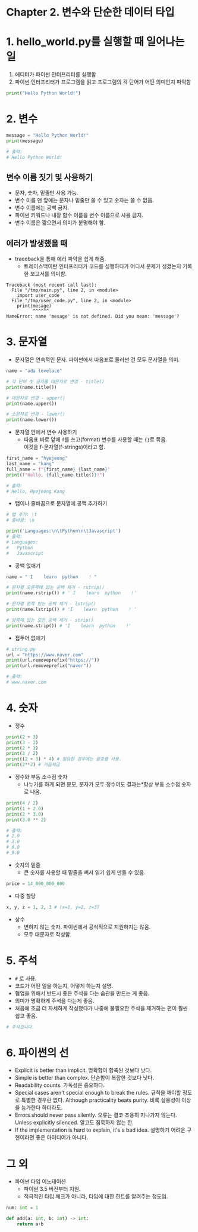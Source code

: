 # Chapter 2. 변수와 단순한 데이터 타입

# 1. hello_world.py를 실행할 때 일어나는 일
1. 에디터가 파이썬 인터프리터를 실행함
2. 파이썬 인터프리터가 프로그램을 읽고 프로그램의 각 단어가 어떤 의미인지 파악함
```python
print("Hello Python World!")
```


# 2. 변수
```python
message = "Hello Python World!"
print(message)

# 출력:
# Hello Python World!
```

## 변수 이름 짓기 및 사용하기
- 문자, 숫자, 밑줄만 사용 가능.
- 변수 이름 맨 앞에는 문자나 밑줄만 쓸 수 있고 숫자는 쓸 수 없음.
- 변수 이름에는 공백 금지.
- 파이썬 키워드나 내장 함수 이름을 변수 이름으로 사용 금지.
- 변수 이름은 짧으면서 의미가 분명해야 함.

## 에러가 발생했을 때
- traceback을 통해 에러 파악을 쉽게 해줌.
    - 트레이스백이란 인터프리터가 코드를 싱행하다가 어디서 문제가 생겼는지 기록한 보고서를 의미함.
```
Traceback (most recent call last):
  File "/tmp/main.py", line 2, in <module>
    import user_code
  File "/tmp/user_code.py", line 2, in <module>
    print(mesage)
          ^^^^^^
NameError: name 'mesage' is not defined. Did you mean: 'message'?
```


# 3. 문자열
- 문자열은 연속적인 문자. 파이썬에서 따옴표로 둘러썬 건 모두 문자열을 의미.
```python
name = "ada lovelace"

# 각 단어 첫 글자를 대문자로 변경 - title()
print(name.title())

# 대문자로 변경 - upper()
print(name.upper())

# 소문자로 변경 - lower()
print(name.lower())
```

- 문자열 안에서 변수 사용하기
    - 따옴표 바로 앞에 `f`를 쓰고(format) 변수를 사용할 때는 `{}`로 묶음.<br>
    이것을 f-문자열(f-strings)이라고 함. 
```python
first_name = "hyejeong"
last_name = "kang"
full_name = f"{first_name} {last_name}"
print(f"Hello, {full_name.title()}!")

# 출력:
# Hello, Hyejeong Kang
```
- 탭이나 줄바꿈으로 문자열에 공백 추가하기
```python
# 탭 추가: \t
# 줄바꿈: \n

print('Languages:\n\tPython\n\tJavascript')
# 출력:
# Languages:
# 	Python
# 	Javascript
```
- 공백 없애기
```python
name = " I    learn  python    ! "

# 문자열 오른쪽에 있는 공백 제거 - rstrip()
print(name.rstrip()) # ' I    learn  python    !'

# 문자열 왼쪽 있는 공백 제거 - lstrip()
print(name.lstrip()) # 'I    learn  python    ! '

# 양쪽에 있는 모든 공백 제거 - strip()
print(name.strip()) # 'I    learn  python    !'
```
- 접두어 없애기
```python
# string.py
url = "https://www.naver.com"
print(url.removeprefix("https://"))
print(url.removeprefix("naver"))

# 출력:
# www.naver.com
```


# 4. 숫자
- 정수
```python
print(2 + 3)
print(3 - 2)
print(2 * 3)
print(3 / 2)
print((2 + 3) * 4) # 필요한 경우에는 괄호를 사용.
print(2**2) # 거듭제곱
```

- 정수와 부동 소수점 숫자
    - 나누기를 하게 되면 분모, 분자가 모두 정수여도 결과는*항상 부동 소수점 숫자로 나옴.
```python
print(4 / 2)
print(1 + 2.0)
print(2 * 3.0)
print(3.0 ** 2) 

# 출력:
# 2.0
# 3.0 
# 6.0
# 9.0
```
- 숫자의 밑줄
    - 큰 숫자를 사용할 때 밑줄을 써서 읽기 쉽게 만들 수 있음.
```python
price = 14_000_000_000
```
- 다중 할당
```python
x, y, z = 1, 2, 3 # (x=1, y=2, z=3)
```
- 상수
    - 변하지 않는 숫자. 파이썬에서 공식적으로 지원하지는 않음.
    - 모두 대문자로 작성함.


# 5. 주석
- `#` 로 사용.
- 코드가 어떤 일을 하는지, 어떻게 하는지 설명.
- 협업을 위해서 반드시 좋은 주석을 다는 습관을 만드는 게 좋음.
- 의미가 명확하게 주석을 다는게 좋음.
- 처음에 조금 더 자세하게 작성했다가 나중에 불필요한 주석을 제거하는 편이 훨씬 쉽고 좋음.
```python
# 주석입니다.
```


# 6. 파이썬의 선
- Explicit is better than implicit. 명확함이 함축된 것보다 낫다.
- Simple is better than complex. 단순함이 복잡한 것보다 낫다.
- Readability counts. 가독성은 중요하다.
- Special cases aren't special enough to break the rules. 규칙을 깨야할 정도로 특별한 경우란 없다. Although practicality beats purity. 비록 실용성이 이상을 능가한다 하더라도.
- Errors should never pass silently. 오류는 결코 조용히 지나가지 않는다. Unless explicitly silenced. 알고도 침묵하지 않는 한.
- If the implementation is hard to explain, it's a bad idea. 설명하기 어려운 구현이라면 좋은 아이디어가 아니다.


# 그 외
- 파이썬 타입 어노테이션
    - 파이썬 3.5 버전부터 지원.
    - 적극적인 타입 체크가 아니라, 타입에 대한 힌트를 알려주는 정도임.
```python
num: int = 1

def add(a: int, b: int) -> int: 
    return a+b
```